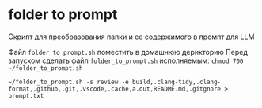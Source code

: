 # folder to prompt
Скрипт для преобразования папки и ее содержимого в промпт для LLM

Файл `folder_to_prompt.sh` поместить в домашнюю дерикторию
Перед запуском сделать файл `folder_to_prompt.sh` исполняемым: `chmod 700 ~/folder_to_prompt.sh`

```
~/folder_to_prompt.sh -s review -e build,.clang-tidy,.clang-format,.github,.git,.vscode,.cache,a.out,README.md,.gitgnore > prompt.txt
```
